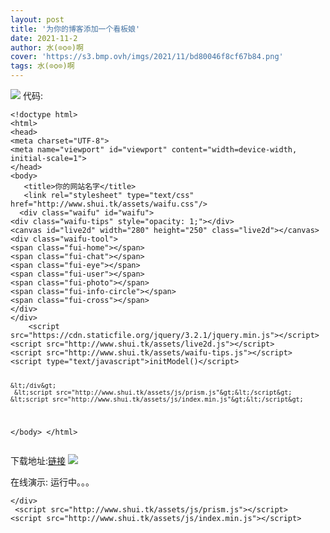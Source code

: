 ```yaml
---
layout: post 
title: '为你的博客添加一个看板娘' 
date: 2021-11-2 
author: 水(⊙o⊙)啊 
cover: 'https://s3.bmp.ovh/imgs/2021/11/bd80046f8cf67b84.png' 
tags: 水(⊙o⊙)啊 
---
```

<img src = 'https://s3.bmp.ovh/imgs/2021/11/2fbe154990d6b085.png' />
代码:
<pre><code class="language-html">&lt;!doctype html&gt;
&lt;html&gt;
&lt;head&gt; 
&lt;meta charset="UTF-8"&gt; 
&lt;meta name="viewport" id="viewport" content="width=device-width, initial-scale=1"&gt; 
&lt;/head&gt; 
&lt;body&gt; 
   &lt;title&gt;你的网站名字&lt;/title&gt;
   &lt;link rel="stylesheet" type="text/css" href="http://www.shui.tk/assets/waifu.css"/&gt;
  &lt;div class="waifu" id="waifu"&gt;
&lt;div class="waifu-tips" style="opacity: 1;"&gt;&lt;/div&gt;
&lt;canvas id="live2d" width="280" height="250" class="live2d"&gt;&lt;/canvas&gt;
&lt;div class="waifu-tool"&gt;
&lt;span class="fui-home"&gt;&lt;/span&gt;
&lt;span class="fui-chat"&gt;&lt;/span&gt;
&lt;span class="fui-eye"&gt;&lt;/span&gt;
&lt;span class="fui-user"&gt;&lt;/span&gt;
&lt;span class="fui-photo"&gt;&lt;/span&gt;
&lt;span class="fui-info-circle"&gt;&lt;/span&gt;
&lt;span class="fui-cross"&gt;&lt;/span&gt;
&lt;/div&gt;
&lt;/div&gt;
    &lt;script src="https://cdn.staticfile.org/jquery/3.2.1/jquery.min.js"&gt;&lt;/script&gt;
&lt;script src="http://www.shui.tk/assets/live2d.js"&gt;&lt;/script&gt;
&lt;script src="http://www.shui.tk/assets/waifu-tips.js"&gt;&lt;/script&gt;
&lt;script type="text/javascript"&gt;initModel()&lt;/script&gt;

    &lt;/div&gt;
     &lt;script src="http://www.shui.tk/assets/js/prism.js"&gt;&lt;/script&gt;
    &lt;script src="http://www.shui.tk/assets/js/index.min.js"&gt;&lt;/script&gt;
&lt;/body&gt;
&lt;/html&gt;</code></pre>

下载地址:<a href="https://fuckyoumom.lanzoui.com/itmRWw1o4md">链接</a>
<img src = 'https://s3.bmp.ovh/imgs/2021/11/049a29e781440aef.png' />

在线演示:
运行中。。。
<body> 
   <title>你的网站名字</title>
   <link rel="stylesheet" type="text/css" href="http://www.shui.tk/assets/waifu.css"/>
  <div class="waifu" id="waifu">
<div class="waifu-tips" style="opacity: 1;"></div>
<canvas id="live2d" width="280" height="250" class="live2d"></canvas>
<div class="waifu-tool">
<span class="fui-home"></span>
<span class="fui-chat"></span>
<span class="fui-eye"></span>
<span class="fui-user"></span>
<span class="fui-photo"></span>
<span class="fui-info-circle"></span>
<span class="fui-cross"></span>
</div>
</div>
    <script src="https://cdn.staticfile.org/jquery/3.2.1/jquery.min.js"></script>
<script src="http://www.shui.tk/assets/live2d.js"></script>
<script src="http://www.shui.tk/assets/waifu-tips.js"></script>
<script type="text/javascript">initModel()</script>

    </div>
     <script src="http://www.shui.tk/assets/js/prism.js"></script>
    <script src="http://www.shui.tk/assets/js/index.min.js"></script>
</body>
</html>
